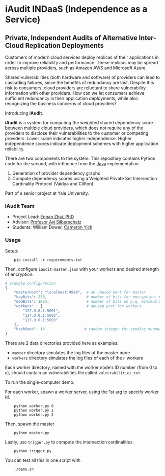 # iAudit INDaaS (Independence as a Service)
## Private, Independent Audits of Alternative Inter-Cloud Replication Deployments 

Customers of modern cloud services deploy replicas of their applications 
in order to improve reliability and performance. These replicas may be spread 
across multiple providers, such as Amazon AWS and Microsoft Azure.

Shared vulnerabilities (both hardware and software) of providers can lead to 
cascading failures, since the benefits of redundancy are lost. Despite this risk 
to consumers, cloud providers are reluctant to share vulnerability information 
with other providers. How can we let consumers achieve sufficient redundancy 
in their application deployments, while also recognizing the business concerns
of cloud providers?

Introducing  **iAudit**. 

**iAudit** is a system for computing the weighted shared dependency score
between multiple cloud providers, which does not require any of the providers
to disclose their vulnerabilities to the customer or competing providers. Lower
score indicates higher independence. Higher independence scores indicate deployment schemes with higher  application reliability.

There are two components to the system. This repository contains Python
code for the second, with influence from the [Java](https://github.com/ennanzhai/auditor) implementation.

1. Generation of provider dependency graphs
2. Compute dependency scores using a Weighted Private Set Intersection Cardinality Protocol (Vaidya and Clifton)

Part of a senior project at Yale University.

### iAudit Team
- Project Lead: [Ennan Zhai, PhD](http://www.cs.yale.edu/homes/zhai-ennan/)
- Advisor: [Profesor Avi Silberschatz](http://codex.cs.yale.edu/avi/)
- Students: William Dower, [Cameron Yick](www.cameronyick.us)

### Usage

Setup:

```
    pip install -r requirements.txt
```

Then, configure `iaudit-master.json` with your workers and desired strength of encryption.

```python
# Example configuration
{
    "masterHost": "localhost:4999",  # an unused port for master
    "keyBits": 256,                  # number of bits for encryption. minimum 256
    "modBits": 1024,                 # number of bits on p,q. minimum 512, must be even
    "workers" : [                    # unused port for workers
        "127.0.0.1:5001",
        "127.0.0.1:5002",
        "127.0.0.1:5003"
    ],
    "hashSeed": 14                  # random integer for seeding murmurhash.
}
```

There are 2 data directories provided here as examples.

- `master` directory simulates the log files of the master node
- `workers` directory simulates the log files of each of the `n` workers

Each worker directory, named with the worker node's ID number (from 0 to `n`),
should contain an vulnerabilities file called `vulnerabilities.txt`

To run the single-computer demo:

For each worker, spawn a worker server, using the 1st arg to specify worker id.

```
    python worker.py 0
    python worker.py 1
    python worker.py 2
```

Then, spawn the master

```
    python master.py
```

Lastly, use `trigger.py` to compute the intersection cardinalities.

```
    python trigger.py
```

You can test all this in one script with

```
    ./demo.sh
```